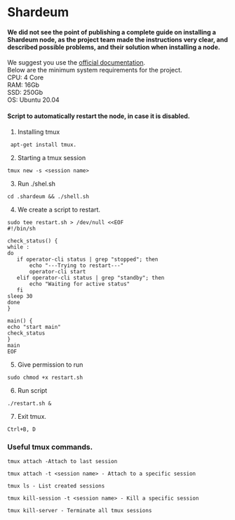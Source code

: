 # Shardeum
#### We did not see the point of publishing a complete guide on installing a Shardeum node, as the project team made the instructions very clear, and described possible problems, and their solution when installing a node.
We suggest you use the [official documentation](https://docs.shardeum.org/node/run/validator). </br>
Below are the minimum system requirements for the project.</br>
CPU: 4 Core </br>
RAM: 16Gb </br>
SSD: 250Gb </br>
OS: Ubuntu 20.04 </br>
#### Script to automatically restart the node, in case it is disabled. </br>

1. Installing tmux 
  ```
   apt-get install tmux.
  ```
2. Starting a tmux session
  ```
  tmux new -s <session name>
  ```
3. Run ./shel.sh
  ```
  cd .shardeum && ./shell.sh
  ```
4. We create a script to restart.
  ```
  sudo tee restart.sh > /dev/null <<EOF
#!/bin/sh

check_status() {
while :
do 
     if operator-cli status | grep "stopped"; then
         echo "---Trying to restart---"
         operator-cli start
     elif operator-cli status | grep "standby"; then
         echo "Waiting for active status"
     fi
sleep 30
done
}

main() {
  echo "start main"
  check_status
}
main
EOF
  ```
 5. Give permission to run
  ```
  sudo chmod +x restart.sh
  ```
6. Run script
  ```
  ./restart.sh &
  ```
7. Exit tmux.
  ```
  Ctrl+B, D
  ```
### Useful tmux commands.
```
tmux attach -Attach to last session
```
```
tmux attach -t <session name> - Attach to a specific session
```
```
tmux ls - List created sessions
```
```
tmux kill-session -t <session name> - Kill a specific session
```
```
tmux kill-server - Terminate all tmux sessions
```

